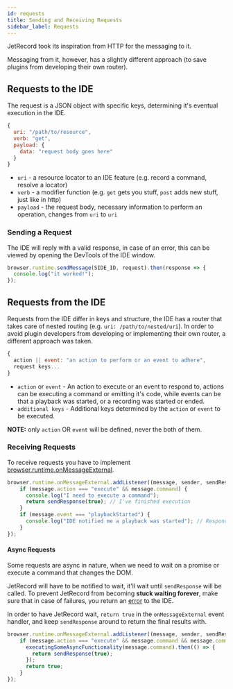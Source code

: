 ```yaml
---
id: requests
title: Sending and Receiving Requests
sidebar_label: Requests
---
```


JetRecord took its inspiration from HTTP for the messaging to it.  

Messaging from it, however, has a slightly different approach (to save plugins from developing their own router).  

## Requests to the IDE

The request is a JSON object with specific keys, determining it's eventual execution in the IDE.  

```js
{
  uri: "/path/to/resource",
  verb: "get",
  payload: {
    data: "request body goes here"
  }
}
```

- `uri` - a resource locator to an IDE feature (e.g. record a command, resolve a locator)
- `verb` - a modifier function (e.g. `get` gets you stuff, `post` adds new stuff, just like in http)
- `payload` - the request body, necessary information to perform an operation, changes from `uri` to `uri`

### Sending a Request

The IDE will reply with a valid response, in case of an error, this can be viewed by opening the DevTools of the IDE window.

```js
browser.runtime.sendMessage(SIDE_ID, request).then(response => {
  console.log("it worked!");
});
```

## Requests from the IDE

Requests from the IDE differ in keys and structure, the IDE has a router that takes care of nested routing (e.g. `uri: /path/to/nested/uri`). In order to avoid plugin developers from developing or implementing their own router, a different approach was taken.  

```js
{
  action || event: "an action to perform or an event to adhere",
  request keys...
}
```

- `action` or `event` - An action to execute or an event to respond to, actions can be executing a command or emitting it's code, while events can be that a playback was started, or a recording was started or ended.  
- `additional keys` - Additional keys determined by the `action` or `event` to be executed.

**NOTE:** only `action` OR `event` will be defined, never the both of them.

### Receiving Requests

To receive requests you have to implement [browser.runtime.onMessageExternal](https://developer.mozilla.org/en-US/Add-ons/WebExtensions/API/runtime/onMessageExternal).  

```js
browser.runtime.onMessageExternal.addListener((message, sender, sendResponse) => {
    if (message.action === "execute" && message.command) {
      console.log("I need to execute a command");
      return sendResponse(true); // I've finished execution
    }
    if (message.event === "playbackStarted") {
      console.log("IDE notified me a playback was started"); // Responding to events is optional
    }
});
```

#### Async Requests

Some requests are async in nature, when we need to wait on a promise or execute a command that changes the DOM.  

JetRecord will have to be notified to wait, it'll wait until `sendResponse` will be called. To prevent JetRecord from becoming **stuck waiting forever**, make sure that in case of failures, you return an [error](error-handling.md) to the IDE.  

In order to have JetRecord wait, `return true` in the `onMessageExternal` event handler, and keep `sendResponse` around to return the final results with.

```js
browser.runtime.onMessageExternal.addListener((message, sender, sendResponse) => {
    if (message.action === "execute" && message.command && message.command.command === "myAsyncCommand") {
      executingSomeAsyncFunctionality(message.command).then(() => {
        return sendResponse(true);
      });
      return true;
    }
});
```

